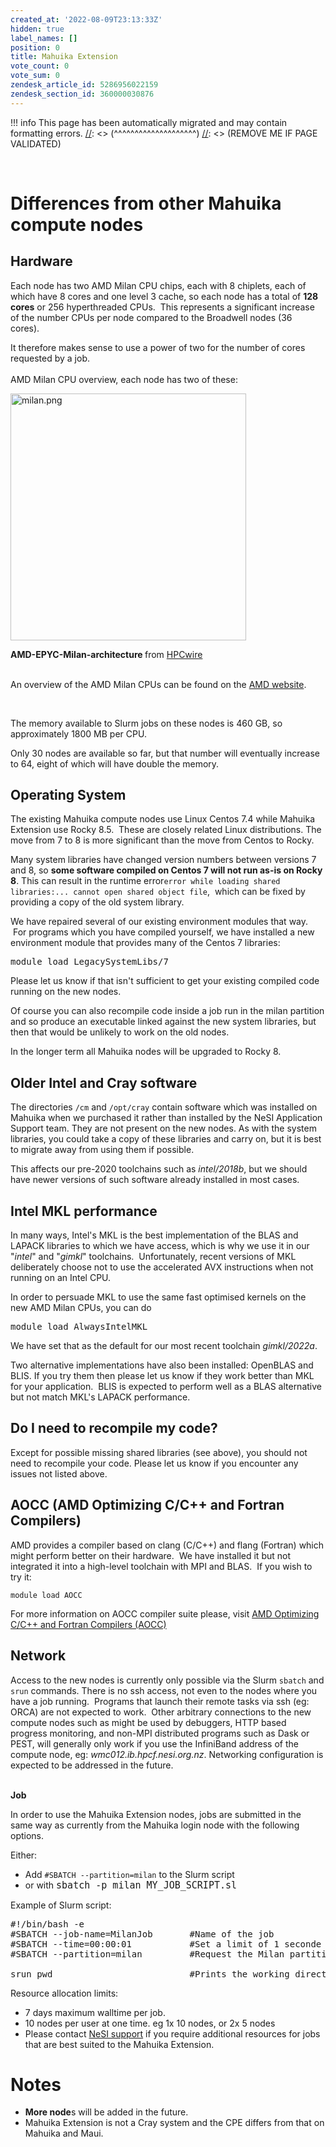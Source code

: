 ```yaml
---
created_at: '2022-08-09T23:13:33Z'
hidden: true
label_names: []
position: 0
title: Mahuika Extension
vote_count: 0
vote_sum: 0
zendesk_article_id: 5286956022159
zendesk_section_id: 360000030876
---
```




[//]: <> (REMOVE ME IF PAGE VALIDATED)
[//]: <> (vvvvvvvvvvvvvvvvvvvv)
!!! info
    This page has been automatically migrated and may contain formatting errors.
[//]: <> (^^^^^^^^^^^^^^^^^^^^)
[//]: <> (REMOVE ME IF PAGE VALIDATED)

<p> </p>
<h1 id="01GAG6XAK1FF5ZNPMT8RF6MCWZ">Differences from other Mahuika compute nodes<span class="wysiwyg-font-size-x-large"></span>
</h1>
<h2><strong>Hardware</strong></h2>
<p>Each node has two AMD Milan CPU chips, each with 8 chiplets, each of which have 8 cores and one level 3 cache, so each node has a total of <strong>128 cores</strong> or 256 hyperthreaded CPUs.  This represents a significant increase of the number CPUs per node compared to the Broadwell nodes (36 cores). </p>
<p>It therefore makes sense to use a power of two for the number of cores requested by a job.<br><br>AMD Milan CPU overview, each node has two of these:</p>
<p><img src="https://support.nesi.org.nz/hc/article_attachments/5300908636815/milan.png" alt="milan.png" width="377" height="395"></p>
<p><span class="wysiwyg-font-size-small"><strong>AMD-EPYC-Milan-architecture </strong>from <a style="background-color: #ffffff;" href="https://www.hpcwire.com/2021/03/15/amd-launches-epyc-milan-with-19-skus-for-hpc-enterprise-and-hyperscale/#foobox-4/0/AMD-Epyc-Milan-architecture.png" target="_self">HPCwire</a></span><span class="wysiwyg-font-size-small"></span></p>
<p><br>An overview of the AMD Milan CPUs can be found on the <a href="https://www.amd.com/en/processors/epyc-7003-series" target="_self">AMD website</a>.</p>
<p> </p>
<p><span style="font-family: -apple-system, BlinkMacSystemFont, 'Segoe UI', Helvetica, Arial, sans-serif;">The memory available to Slurm jobs on these nodes is 460 GB, so approximately 1800 MB per CPU.  </span></p>
<p>Only 30 nodes are available so far, but that number will eventually increase to 64, eight of which will have double the memory.</p>
<h2 id="01GAG6XAK2WZMMAHZX0WJ98RF6"><strong><span class="wysiwyg-font-size-large">Operating System</span></strong></h2>
<p>The existing Mahuika compute nodes use Linux Centos 7.4 while Mahuika Extension use Rocky 8.5.  These are closely related Linux distributions. The move from 7 to 8 is more significant than the move from Centos to Rocky.</p>
<p>Many system libraries have changed version numbers between versions 7 and 8, so <strong>some software compiled on Centos 7 will not run as-is on Rocky 8</strong>. This can result in the runtime error<code>error while loading shared libraries:... cannot open shared object file</code>,  which can be fixed by providing a copy of the old system library.  </p>
<p>We have repaired several of our existing environment modules that way.  For programs which you have compiled yourself, we have installed a new environment module that provides many of the Centos 7 libraries:</p>
<pre>module load LegacySystemLibs/7</pre>
<p>Please let us know if that isn't sufficient to get your existing compiled code running on the new nodes.</p>
<p>Of course you can also recompile code inside a job run in the milan partition and so produce an executable linked against the new system libraries, but then that would be unlikely to work on the old nodes.</p>
<p>In the longer term all Mahuika nodes will be upgraded to Rocky 8.</p>
<h2 id="01GAG6XAK2NPSX27CEWEPHD0NJ"><strong><span class="wysiwyg-font-size-large">Older Intel and Cray software</span></strong></h2>
<p>The directories <code>/cm</code> and <code>/opt/cray</code> contain software which was installed on Mahuika when we purchased it rather than installed by the NeSI Application Support team. They are not present on the new nodes. As with the system libraries, you could take a copy of these libraries and carry on, but it is best to migrate away from using them if possible.</p>
<p>This affects our pre-2020 toolchains such as<em> intel/2018b</em>, but we should have newer versions of such software already installed in most cases.</p>
<h2 id="01GAG6XAK23RF9SHH94QH011RK"><span class="wysiwyg-font-size-large"><strong>Intel MKL performance</strong></span></h2>
<p>In many ways, Intel's MKL is the best implementation of the BLAS and LAPACK libraries to which we have access, which is why we use it in our "<em>intel</em>" and "<em>gimkl</em>" toolchains.  Unfortunately, recent versions of MKL deliberately choose not to use the accelerated AVX instructions when not running on an Intel CPU.  </p>
<p>In order to persuade MKL to use the same fast optimised kernels on the new AMD Milan CPUs, you can do</p>
<pre>module load AlwaysIntelMKL</pre>
<p>We have set that as the default for our most recent toolchain <em>gimkl/2022a</em>.</p>
<p>Two alternative implementations have also been installed: OpenBLAS and BLIS. If you try them then please let us know if they work better than MKL for your application.  BLIS is expected to perform well as a BLAS alternative but not match MKL's LAPACK performance.  </p>
<h2 id="01GAG6XAK2CBFM66VDVDG2BSDK"><span class="wysiwyg-font-size-large"><strong>Do I need to recompile my code?</strong></span></h2>
<p>Except for possible missing shared libraries (see above), you should not need to recompile your code. Please let us know if you encounter any issues not listed above.</p>
<h2 id="01GAG6XAK2DXD7EH0CWHCYRG22"><span class="wysiwyg-font-size-large"><strong>AOCC (<span>AMD Optimizing C/C++ and Fortran Compilers</span>)</strong></span></h2>
<p>AMD provides a compiler based on clang (C/C++) and flang (Fortran) which might perform better on their hardware.  We have installed it but not integrated it into a high-level toolchain with MPI and BLAS.  If you wish to try it:</p>
<pre><code>module load <span class="s1">AOCC</span></code></pre>
<p>For more information on AOCC compiler suite please, visit <a href="https://developer.amd.com/amd-aocc/" target="_blank" rel="noopener">AMD Optimizing C/C++ and Fortran Compilers (AOCC)</a></p>
<h2 id="01GAG6XAK2M6MMYE9057FTW7A4"><span class="wysiwyg-font-size-large"><strong>Network</strong></span></h2>
<p>Access to the new nodes is currently only possible via the Slurm <code>sbatch</code> and <code>srun</code> commands. There is no ssh access, not even to the nodes where you have a job running.  Programs that launch their remote tasks via ssh (eg: ORCA) are not expected to work.  Other arbitrary connections to the new compute nodes such as might be used by debuggers, HTTP based progress monitoring, and non-MPI distributed programs such as Dask or PEST, will generally only work if you use the InfiniBand address of the compute node, eg: <em>wmc012.ib.hpcf.nesi.org.nz</em>. Networking configuration is expected to be addressed in the future.<br><br><span class="wysiwyg-font-size-large"></span></p>
<p><span class="wysiwyg-font-size-large"></span><strong><span class="wysiwyg-font-size-x-large">Job<br></span><span class="wysiwyg-font-size-x-large"></span></strong><span class="wysiwyg-font-size-x-large"></span></p>
<p>In order to use the Mahuika Extension nodes, jobs are submitted in the same way as currently from the Mahuika login node with the following options.</p>
<p>Either:</p>
<ul>
<li>Add <code>#SBATCH --partition=milan</code> to the Slurm script</li>
<li>or with <code style="font-size: 15px;">sbatch -p milan MY_JOB_SCRIPT.sl</code>
</li>
</ul>
<p>Example of Slurm script:</p>
<pre>#!/bin/bash -e<br>#SBATCH --job-name=MilanJob       #Name of the job<br>#SBATCH --time=00:00:01           #Set a limit of 1 seconde on the total run time of the job allocation<br>#SBATCH --partition=milan         #Request the Milan partition for the resource allocation<br><br>srun pwd                          #Prints the working directory with the srun command</pre>
<p>Resource allocation limits:   </p>
<ul>
<li>7 days maximum walltime per job.</li>
<li>10 nodes per user at one time. eg 1x 10 nodes, or 2x 5 nodes </li>
<li>Please contact <a href="https://support.nesi.org.nz/hc/en-gb/articles/360000748496-User-support" target="_self">NeSI support</a> if you require additional resources for jobs that are best suited to the Mahuika Extension.</li>
</ul>
<h1 id="01GAG6XAK3WY7N03E9SGCXN90B"><strong><span class="wysiwyg-font-size-x-large">Notes</span><span class="wysiwyg-font-size-large"><br></span></strong></h1>
<ul>
<li>
<strong>More node</strong>s will be added in the future.</li>
<li>Mahuika Extension is not a Cray system and the CPE differs from that on Mahuika and Maui. </li>
</ul>